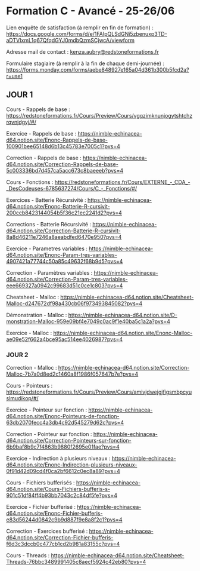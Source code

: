 # Formation C - Avancé - 25-26/06

Lien enquête de satisfaction (à remplir en fin de formation) : https://docs.google.com/forms/d/e/1FAIpQLSdGNi5zbenuxp3TD-aDTVIxmL1q67QfqdGYJ0mdbQzmSCjwcA/viewform

Adresse mail de contact : kenza.aubry@redstoneformations.fr

Formulaire stagiaire (à remplir à la fin de chaque demi-journée) : https://forms.monday.com/forms/aebe848927e165a04d361b300b5fcd2a?r=use1

## JOUR 1

Cours - Rappels de base : https://redstoneformations.fr/Cours/Preview/Cours/vgqzimknunjogytshtchzrqvnjdgyj/#/

Exercice - Rappels de base : https://nimble-echinacea-d64.notion.site/Enonc-Rappels-de-base-100901bee65148d6b13c45783e7005c1?pvs=4

Correction - Rappels de base : https://nimble-echinacea-d64.notion.site/Correction-Rappels-de-base-5c003336bd7d457ca5acc673c8baeeeb?pvs=4

Cours - Fonctions : https://redstoneformations.fr/Cours/EXTERNE_-_CDA_-_DesCodeuses-6785637274/Cours/C_-_Fonctions/#/

Exercices - Batterie Récursivité : https://nimble-echinacea-d64.notion.site/Enonc-Batterie-R-cursivit-200ccb8423144054b5f36c21ec2241d2?pvs=4

Corrections - Batterie Récursivité : https://nimble-echinacea-d64.notion.site/Correction-Batterie-R-cursivit-8a8d46211e7246a8aeabdfed6470e950?pvs=4

Exercice - Parametres variables : https://nimble-echinacea-d64.notion.site/Enonc-Param-tres-variables-4907421a77744c50a85c49632f68b9d5?pvs=4

Correction - Paramètres variables : https://nimble-echinacea-d64.notion.site/Correction-Param-tres-variables-eee669327a0942c99683d51c0ce1c803?pvs=4

Cheatsheet - Malloc : https://nimble-echinacea-d64.notion.site/Cheatsheet-Malloc-d247672df98a430cb06f973493845082?pvs=4

Démonstration - Malloc : https://nimble-echinacea-d64.notion.site/D-monstration-Malloc-959e09bf4e7049c0ac9f1e40ba5c1a2a?pvs=4

Exercice - Malloc : https://nimble-echinacea-d64.notion.site/Enonc-Malloc-ae09e52f662a4bce95ac514ee4026987?pvs=4

### JOUR 2

Correction - Malloc : https://nimble-echinacea-d64.notion.site/Correction-Malloc-7b7a0d8ed2c1460a8f1986f057647b7e?pvs=4

Cours - Pointeurs : https://redstoneformations.fr/Cours/Preview/Cours/amivjdwejgjfigsmbpcyuslmudikop/#/

Exercice - Pointeur sur fonction : https://nimble-echinacea-d64.notion.site/Enonc-Pointeurs-de-fonction-63db2070fecc4a3db4c92d545279d62c?pvs=4

Correction - Pointeur sur fonction : https://nimble-echinacea-d64.notion.site/Correction-Pointeurs-sur-fonction-6b9baf8b9c7f4863b9880f2695e01fae?pvs=4

Exercice - Indirection à plusieurs niveaux : https://nimble-echinacea-d64.notion.site/Enonc-Indirection-plusieurs-niveaux-0f91d42d09cd4f0ca2bf6612c0ec8a89?pvs=4

Cours - Fichiers bufferisés : https://nimble-echinacea-d64.notion.site/Cours-Fichiers-bufferis-s-901c51df84ff4b93bb7043c2c84df5fe?pvs=4

Exercice - Fichier bufferisé : https://nimble-echinacea-d64.notion.site/Enonc-Fichier-bufferis-e83d56244d0842c9b9d887f9e8a8f2c1?pvs=4

Correction - Exercices bufferisé : https://nimble-echinacea-d64.notion.site/Correction-Fichier-bufferis-f6d3c3dccb0c477cb1cd2b981a83155c?pvs=4

Cours - Threads : https://nimble-echinacea-d64.notion.site/Cheatsheet-Threads-76bbc3489991405c8aecf5924c42eb80?pvs=4

